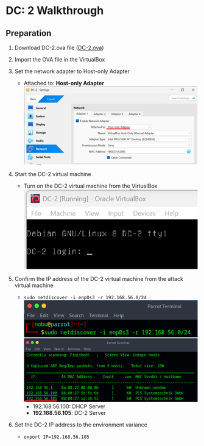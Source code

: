 # DC: 2 Walkthrough

## Preparation
1. Download DC-2.ova file ([DC-2.ova](https://download.vulnhub.com/dc/DC-2.zip))

1. Import the OVA file in the VirtualBox

1. Set the network adapter to Host-only Adapter
    * Attached to: **Host-only Adapter**
    ![Host-onlyAdapter](./img/dc-2-server_network.png)

1. Start the DC-2 virtual machine
    * Turn on the DC-2 virtual machine from the VirtualBox  
    ![StartDC-2](./img/dc-2-server_initial.png)  

1. Confirm the IP address of the DC-2 virtual machine from the attack virtual machine  
    * `sudo netdiscover -i enp0s3 -r 192.168.56.0/24`  
    ![netdiscover](./img/dc-2_server1.png)  
    ![DC-2-IP-Address](./img/dc-2-server2.png)  
        * 192.168.56.100: DHCP Server
        * **192.168.56.105**: DC-2 Server

1. Set the DC-2 IP address to the environment variance  
    * `export IP=192.168.56.105`  